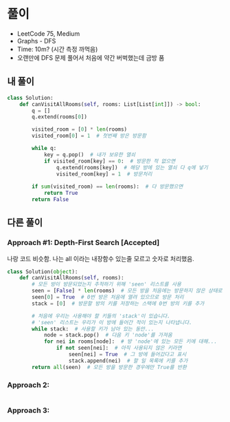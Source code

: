 # 풀이
- LeetCode 75, Medium
- Graphs - DFS
- Time: 10m? (시간 측정 까먹음)
- 오랜만에 DFS 문제 풀어서 처음에 약간 버벅했는데 금방 품

## 내 풀이
```py
class Solution:
    def canVisitAllRooms(self, rooms: List[List[int]]) -> bool:
        q = []
        q.extend(rooms[0])

        visited_room = [0] * len(rooms)
        visited_room[0] = 1  # 첫번째 방은 방문함

        while q:
            key = q.pop()  # 내가 보유한 열쇠
            if visited_room[key] == 0:  # 방문한 적 없으면
                q.extend(rooms[key])  # 해당 방에 있는 열쇠 다 q에 넣기
                visited_room[key] = 1  # 방문처리
    
        if sum(visited_room) == len(rooms):  # 다 방문했으면
            return True
        return False
```

## 다른 풀이
### Approach #1: Depth-First Search [Accepted]
나랑 코드 비슷함. 나는 all 이라는 내장함수 있는줄 모르고 숫자로 처리했음.
```py
class Solution(object):
    def canVisitAllRooms(self, rooms):
        # 모든 방이 방문되었는지 추적하기 위해 'seen' 리스트를 사용
        seen = [False] * len(rooms)  # 모든 방을 처음에는 방문하지 않은 상태로 설정
        seen[0] = True  # 0번 방은 처음에 열려 있으므로 방문 처리
        stack = [0]  # 방문할 방의 키를 저장하는 스택에 0번 방의 키를 추가

        # 처음에 우리는 사용해야 할 키들의 'stack'이 있습니다.
        # 'seen' 리스트는 우리가 이 방에 들어간 적이 있는지 나타냅니다.
        while stack:  # 사용할 키가 남아 있는 동안...
            node = stack.pop()  # 다음 키 'node'를 가져옴
            for nei in rooms[node]:  # 방 'node'에 있는 모든 키에 대해...
                if not seen[nei]:  # 아직 사용되지 않은 키라면
                    seen[nei] = True  # 그 방에 들어갔다고 표시
                    stack.append(nei)  # 할 일 목록에 키를 추가
        return all(seen)  # 모든 방을 방문한 경우에만 True를 반환

```


### Approach 2:
```py
```

### Approach 3:
```py
```